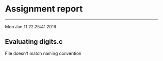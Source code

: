 # Assignment report
---
Mon Jan 11 22:25:41 2016

## Evaluating digits.c

File doesn't match naming convention

